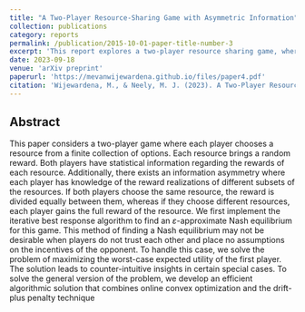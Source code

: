 ```yaml
---
title: "A Two-Player Resource-Sharing Game with Asymmetric Information"
collection: publications
category: reports
permalink: /publication/2015-10-01-paper-title-number-3
excerpt: 'This report explores a two-player resource sharing game, where the players have asymmetric information regarding the rewards brought by the resources..'
date: 2023-09-18
venue: 'arXiv preprint'
paperurl: 'https://mevanwijewardena.github.io/files/paper4.pdf'
citation: 'Wijewardena, M., & Neely, M. J. (2023). A Two-Player Resource-Sharing Game with Asymmetric Information. arXiv preprint arXiv:2306.08791.'
---
```


## Abstract

This paper considers a two-player game where each player chooses a resource from a finite collection of options. Each resource brings a random reward. Both players have statistical information regarding the rewards of each resource. Additionally, there exists an information asymmetry where each player has knowledge of the reward realizations of different subsets of the resources. If both players choose the same resource, the reward is divided equally between them, whereas if they choose different resources, each player gains the full reward of the resource. We first implement the iterative best response algorithm to find an ${\varepsilon}$-approximate Nash equilibrium for this game. This method of finding a Nash equilibrium may not be desirable when players do not trust each other and place no assumptions on the incentives of the opponent. To handle this case, we solve the problem of maximizing the worst-case expected utility of the first player. The solution leads to counter-intuitive insights in certain special cases. To solve the general version of the problem, we develop an efficient algorithmic solution that combines online convex optimization and the drift-plus penalty technique
